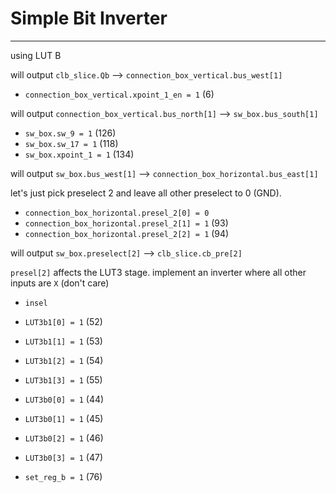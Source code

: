 # Simple Bit Inverter

---

using LUT B

will output `clb_slice.Qb` --> `connection_box_vertical.bus_west[1]`

- `connection_box_vertical.xpoint_1_en = 1` (6)

will output `connection_box_vertical.bus_north[1]` --> `sw_box.bus_south[1]`

- `sw_box.sw_9 = 1` (126)
- `sw_box.sw_17 = 1` (118)
- `sw_box.xpoint_1 = 1` (134)

will output `sw_box.bus_west[1]` --> `connection_box_horizontal.bus_east[1]`

let's just pick preselect 2 and leave all other preselect to 0 (GND).

- `connection_box_horizontal.presel_2[0] = 0` 
- `connection_box_horizontal.presel_2[1] = 1` (93)
- `connection_box_horizontal.presel_2[2] = 1` (94)

will output `sw_box.preselect[2]` --> `clb_slice.cb_pre[2]`

`presel[2]` affects the LUT3 stage. implement an inverter where all other inputs are `X` (don't care)

- `insel`

- `LUT3b1[0] = 1` (52)
- `LUT3b1[1] = 1` (53)
- `LUT3b1[2] = 1` (54)
- `LUT3b1[3] = 1` (55)

- `LUT3b0[0] = 1` (44)
- `LUT3b0[1] = 1` (45)
- `LUT3b0[2] = 1` (46)
- `LUT3b0[3] = 1` (47)

- `set_reg_b = 1` (76)
